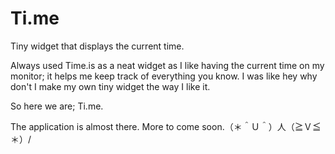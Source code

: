 # Ti.me
Tiny widget that displays the current time.

Always used Time.is as a neat widget as I like having the current time on my monitor; it helps me keep track of everything you know. I was like hey why don't I make my own tiny widget the way I like it.

So here we are; Ti.me.

The application is almost there. 
More to come soon.（＊＾Ｕ＾）人（≧Ｖ≦＊）/
